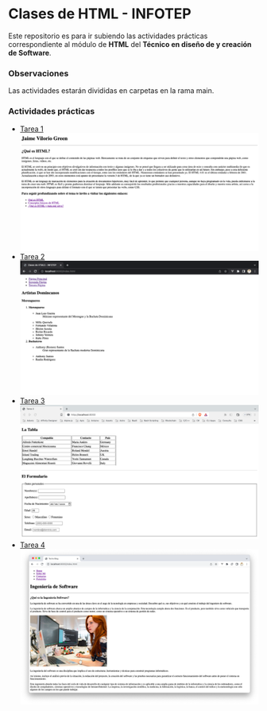 # Clases de HTML - INFOTEP

Este repositorio es para ir subiendo las actividades prácticas correspondiente al módulo de **HTML** del **Técnico en diseño de y creación de Software**.

### Observaciones
Las actividades estarán divididas en carpetas en la rama main.

### Actividades prácticas
- [Tarea 1](./tarea1/index.html)
![Tarea 1](./tarea1/tarea1.png)
- [Tarea 2](./tarea2/index.html)
![Tarea 2](./tarea2/tarea2.png)
- [Tarea 3](./tarea3/index.html)
![Tarea 3](./tarea3/tarea3.png)
- [Tarea 4](./tarea4/index.html)
![Tarea 3](./tarea4/tarea4.png)

